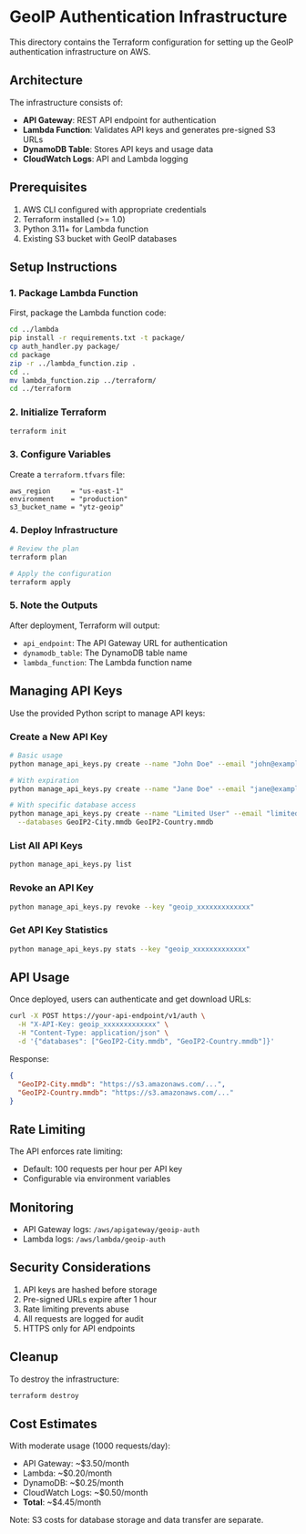 # GeoIP Authentication Infrastructure

This directory contains the Terraform configuration for setting up the GeoIP authentication infrastructure on AWS.

## Architecture

The infrastructure consists of:
- **API Gateway**: REST API endpoint for authentication
- **Lambda Function**: Validates API keys and generates pre-signed S3 URLs
- **DynamoDB Table**: Stores API keys and usage data
- **CloudWatch Logs**: API and Lambda logging

## Prerequisites

1. AWS CLI configured with appropriate credentials
2. Terraform installed (>= 1.0)
3. Python 3.11+ for Lambda function
4. Existing S3 bucket with GeoIP databases

## Setup Instructions

### 1. Package Lambda Function

First, package the Lambda function code:

```bash
cd ../lambda
pip install -r requirements.txt -t package/
cp auth_handler.py package/
cd package
zip -r ../lambda_function.zip .
cd ..
mv lambda_function.zip ../terraform/
cd ../terraform
```

### 2. Initialize Terraform

```bash
terraform init
```

### 3. Configure Variables

Create a `terraform.tfvars` file:

```hcl
aws_region     = "us-east-1"
environment    = "production"
s3_bucket_name = "ytz-geoip"
```

### 4. Deploy Infrastructure

```bash
# Review the plan
terraform plan

# Apply the configuration
terraform apply
```

### 5. Note the Outputs

After deployment, Terraform will output:
- `api_endpoint`: The API Gateway URL for authentication
- `dynamodb_table`: The DynamoDB table name
- `lambda_function`: The Lambda function name

## Managing API Keys

Use the provided Python script to manage API keys:

### Create a New API Key

```bash
# Basic usage
python manage_api_keys.py create --name "John Doe" --email "john@example.com"

# With expiration
python manage_api_keys.py create --name "Jane Doe" --email "jane@example.com" --expires-days 365

# With specific database access
python manage_api_keys.py create --name "Limited User" --email "limited@example.com" \
  --databases GeoIP2-City.mmdb GeoIP2-Country.mmdb
```

### List All API Keys

```bash
python manage_api_keys.py list
```

### Revoke an API Key

```bash
python manage_api_keys.py revoke --key "geoip_xxxxxxxxxxxxx"
```

### Get API Key Statistics

```bash
python manage_api_keys.py stats --key "geoip_xxxxxxxxxxxxx"
```

## API Usage

Once deployed, users can authenticate and get download URLs:

```bash
curl -X POST https://your-api-endpoint/v1/auth \
  -H "X-API-Key: geoip_xxxxxxxxxxxxx" \
  -H "Content-Type: application/json" \
  -d '{"databases": ["GeoIP2-City.mmdb", "GeoIP2-Country.mmdb"]}'
```

Response:
```json
{
  "GeoIP2-City.mmdb": "https://s3.amazonaws.com/...",
  "GeoIP2-Country.mmdb": "https://s3.amazonaws.com/..."
}
```

## Rate Limiting

The API enforces rate limiting:
- Default: 100 requests per hour per API key
- Configurable via environment variables

## Monitoring

- API Gateway logs: `/aws/apigateway/geoip-auth`
- Lambda logs: `/aws/lambda/geoip-auth`

## Security Considerations

1. API keys are hashed before storage
2. Pre-signed URLs expire after 1 hour
3. Rate limiting prevents abuse
4. All requests are logged for audit
5. HTTPS only for API endpoints

## Cleanup

To destroy the infrastructure:

```bash
terraform destroy
```

## Cost Estimates

With moderate usage (1000 requests/day):
- API Gateway: ~$3.50/month
- Lambda: ~$0.20/month
- DynamoDB: ~$0.25/month
- CloudWatch Logs: ~$0.50/month
- **Total**: ~$4.45/month

Note: S3 costs for database storage and data transfer are separate.